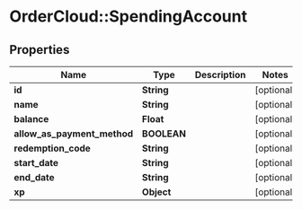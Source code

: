 # OrderCloud::SpendingAccount

## Properties
Name | Type | Description | Notes
------------ | ------------- | ------------- | -------------
**id** | **String** |  | [optional] 
**name** | **String** |  | [optional] 
**balance** | **Float** |  | [optional] 
**allow_as_payment_method** | **BOOLEAN** |  | [optional] 
**redemption_code** | **String** |  | [optional] 
**start_date** | **String** |  | [optional] 
**end_date** | **String** |  | [optional] 
**xp** | **Object** |  | [optional] 


